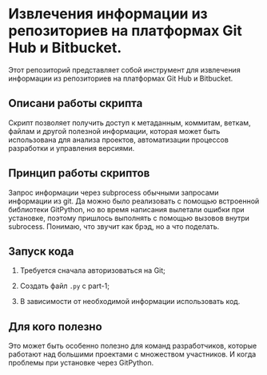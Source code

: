 # Извлечения информации из репозиториев на платформах Git Hub и Bitbucket.

Этот репозиторий представляет собой инструмент для извлечения информации из репозиториев на платформах Git Hub и Bitbucket.

## Описани работы скрипта 

Скрипт позволяет получить доступ к метаданным, коммитам, веткам, файлам и другой полезной информации, которая может быть использована для анализа проектов, автоматизации процессов разработки и управления версиями. 

## Принцип работы скриптов

Запрос информации через subprocess обычными запросами информации из git. Да можно было реализовать с помощью встроенной библиотеки GitPython, но во время написания вылетали ошибки при установке, поэтому пришлось выполнять с помощью вызовов внутри subrocess. Понимаю, что звучит как брэд, но а что поделать.

## Запуск кода

1. Требуется сначала авторизоваться на Git;

2. Создать файл `.py` c part-1;

3. В зависимости от необходимой информации использовать код. 

## Для кого полезно

Это может быть особенно полезно для команд разработчиков, которые работают над большими проектами с множеством участников. И когда проблемы при установке через GitPython.




